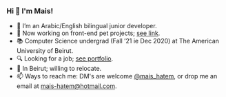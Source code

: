 ### Hi 👋 I'm Mais!

- 🌱 I’m an Arabic/English bilingual junior developer.
- 🔭 Now working on front-end pet projects; [see link](https://github.com/itsmais/7Days7Websites/).
- 📚 Computer Science undergrad (Fall ’21 ie Dec 2020) at The American University of Beirut.
- 🔍 Looking for a job; [see portfolio](http://itsmais.github.io/).
- 📍 In Beirut; willing to relocate.
- 📫 Ways to reach me: DM's are welcome [@mais_hatem](https://twitter.com/mais_hatem), or drop me an email at mais-hatem@hotmail.com.

<!--
**itsmais/itsmais** is a ✨ _special_ ✨ repository because its `README.md` (this file) appears on your GitHub profile.

Here are some ideas to get you started:

- 🔭 I’m currently working on ...
- 🌱 I’m currently learning ...
- 👯 I’m looking to collaborate on ...
- 🤔 I’m looking for help with ...
- 💬 Ask me about ...
- 📫 How to reach me: ...
- 😄 Pronouns: ...
- ⚡ Fun fact: ...
-->
